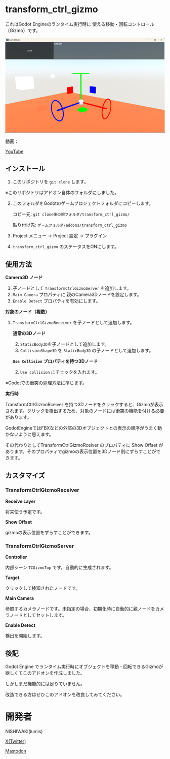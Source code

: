 # transform_ctrl_gizmo

これはGodot Engineのランタイム実行時に 使える移動・回転コントロール（Gizmo）です。

![Screenshot](img/img01.png "Gizmo image")

動画：

[YouTube](https://youtu.be/58NAPNE-Y24)

## インストール

1. このリポジトリを `git clone` します。

※このリポジトリはアドオン自体のフォルダにしました。

2. このフォルダをGodotのゲームプロジェクトフォルダにコピーします。
    
    コピー元: `git clone後の親フォルダ/transform_ctrl_gizmo/`

    貼り付け先: `ゲームフォルダ/addons/transform_ctrl_gizmo`

3. Project メニュー -> Project 設定 -> プラグイン
4. `transform_ctrl_gizmo` のステータスをONにします。

## 使用方法

**Camera3D ノード**

1. 子ノードとして `TransformCtrlGizmoServer` を追加します。
2. `Main Camera` プロパティに 親のCamera3Dノードを設定します。
3. `Enable Detect` プロパティを有効にします。

**対象のノード（複数）**

1. `TransformCtrlGizmoReceiver` を子ノードとして追加します。

    **通常の3Dノード**

    2. `StaticBody3D`を子ノードとして追加します。
    3. `CollisionShape3D` を `StaticBody3D` の子ノードとして追加します。

    **`Use Collision` プロパティを持つ3Dノード**

    2. `Use collision` にチェックを入れます。

※Godotでの衝突の処理方法に準じます。

**実行時**

TransformCtrlGizmoRceiver を持つ3Dノードをクリックすると、Gizmoが表示されます。クリックを検出するため、対象のノードには衝突の機能を付ける必要があります。

GodotEngineではFBXなどの外部の3Dオブジェクトとの表示の順序がうまく動かないように思えます。

その代わりとしてTransformCtrlGizmoRceiver のプロパティに Show Offset があります。そのプロパティでgizmoの表示位置を3Dノード別にずらすことができます。


## カスタマイズ

### TransformCtrlGizmoReceiver

**Receive Layer** 

将来使う予定です。

**Show Offset**

gizmoの表示位置をずらすことができます。

### TransformCtrlGizmoServer

**Controller**

内部シーン `TCGizmoTop` です。自動的に生成されます。

**Target**

クリックして検知されたノードです。

**Main Camera**

参照するカメラノードです。未指定の場合、初期化時に自動的に親ノードをカメラノードとしてセットします。

**Enable Detect**

検出を開始します。



## 後記

Godot Engine でランタイム実行時にオブジェクトを移動・回転できるGizmoが欲しくてこのアドオンを作成しました。

しかしまだ機能的には足りていません。

改造できる方はぜひこのアドオンを改良してみてください。

# 開発者

NISHIWAKI(lumis)

[X(Twitter) ](https://twitter.com/lumidina)

[Mastodon](https://mstdn.jp/@lumidina)

